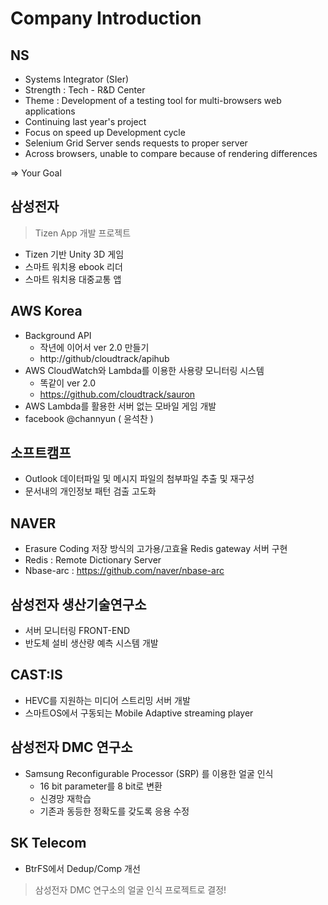 # Company Introduction

## NS

* Systems Integrator (SIer)
* Strength : Tech - R&D Center
* Theme : Development of a testing tool for multi-browsers web applications
* Continuing last year's project
* Focus on speed up Development cycle
* Selenium Grid Server sends requests to proper server
* Across browsers, unable to compare because of rendering differences

=> Your Goal

## 삼성전자

> Tizen App 개발 프로젝트

* Tizen 기반 Unity 3D 게임
* 스마트 워치용 ebook 리더
* 스마트 워치용 대중교통 앱

## AWS Korea

* Background API
    * 작년에 이어서 ver 2.0 만들기
    * http://github/cloudtrack/apihub
* AWS CloudWatch와 Lambda를 이용한 사용량 모니터링 시스템
    * 똑같이 ver 2.0
    * https://github.com/cloudtrack/sauron
* AWS Lambda를 활용한 서버 없는 모바일 게임 개발
* facebook @channyun ( 윤석찬 )

## 소프트캠프

* Outlook 데이터파일 및 메시지 파일의 첨부파일 추출 및 재구성
* 문서내의 개인정보 패턴 검출 고도화

## NAVER

* Erasure Coding 저장 방식의 고가용/고효율 Redis gateway 서버 구현
* Redis : Remote Dictionary Server
* Nbase-arc : https://github.com/naver/nbase-arc

## 삼성전자 생산기술연구소

* 서버 모니터링 FRONT-END
* 반도체 설비 생산량 예측 시스템 개발

## CAST:IS

* HEVC를 지원하는 미디어 스트리밍 서버 개발
* 스마트OS에서 구동되는 Mobile Adaptive streaming player

## 삼성전자 DMC 연구소

* Samsung Reconfigurable Processor (SRP) 를 이용한 얼굴 인식
    * 16 bit parameter를 8 bit로 변환
    * 신경망 재학습
    * 기존과 동등한 정확도를 갖도록 응용 수정
    
## SK Telecom

* BtrFS에서 Dedup/Comp 개선


> 삼성전자 DMC 연구소의 얼굴 인식 프로젝트로 결정!